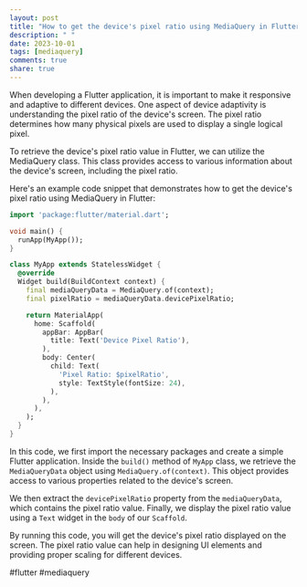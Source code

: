 ```yaml
---
layout: post
title: "How to get the device's pixel ratio using MediaQuery in Flutter?"
description: " "
date: 2023-10-01
tags: [mediaquery]
comments: true
share: true
---
```


When developing a Flutter application, it is important to make it responsive and adaptive to different devices. One aspect of device adaptivity is understanding the pixel ratio of the device's screen. The pixel ratio determines how many physical pixels are used to display a single logical pixel.

To retrieve the device's pixel ratio value in Flutter, we can utilize the MediaQuery class. This class provides access to various information about the device's screen, including the pixel ratio.

Here's an example code snippet that demonstrates how to get the device's pixel ratio using MediaQuery in Flutter:

```dart
import 'package:flutter/material.dart';

void main() {
  runApp(MyApp());
}

class MyApp extends StatelessWidget {
  @override
  Widget build(BuildContext context) {
    final mediaQueryData = MediaQuery.of(context);
    final pixelRatio = mediaQueryData.devicePixelRatio;

    return MaterialApp(
      home: Scaffold(
        appBar: AppBar(
          title: Text('Device Pixel Ratio'),
        ),
        body: Center(
          child: Text(
            'Pixel Ratio: $pixelRatio',
            style: TextStyle(fontSize: 24),
          ),
        ),
      ),
    );
  }
}
```

In this code, we first import the necessary packages and create a simple Flutter application. Inside the `build()` method of `MyApp` class, we retrieve the `MediaQueryData` object using `MediaQuery.of(context)`. This object provides access to various properties related to the device's screen.

We then extract the `devicePixelRatio` property from the `mediaQueryData`, which contains the pixel ratio value. Finally, we display the pixel ratio value using a `Text` widget in the `body` of our `Scaffold`.

By running this code, you will get the device's pixel ratio displayed on the screen. The pixel ratio value can help in designing UI elements and providing proper scaling for different devices.

#flutter #mediaquery